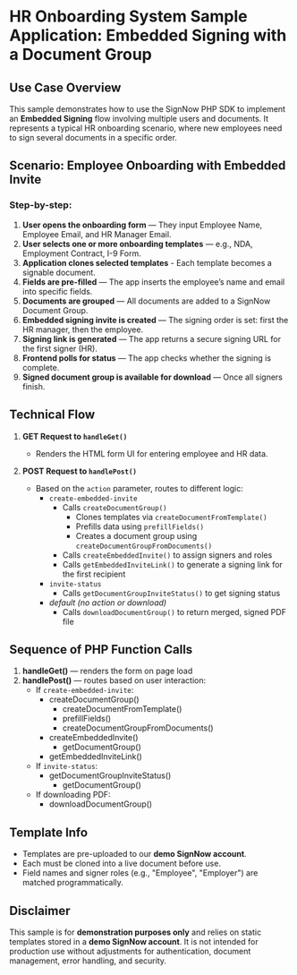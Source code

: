 # HR Onboarding System Sample Application: Embedded Signing with a Document Group

## Use Case Overview

This sample demonstrates how to use the SignNow PHP SDK to implement an **Embedded Signing** flow involving multiple users and documents. It represents a typical HR onboarding scenario, where new employees need to sign several documents in a specific order.

## Scenario: Employee Onboarding with Embedded Invite

### Step-by-step:
1. **User opens the onboarding form** — They input Employee Name, Employee Email, and HR Manager Email.
2. **User selects one or more onboarding templates** — e.g., NDA, Employment Contract, I-9 Form.
3. **Application clones selected templates** - Each template becomes a signable document.
4. **Fields are pre-filled** — The app inserts the employee’s name and email into specific fields.
5. **Documents are grouped** — All documents are added to a SignNow Document Group.
6. **Embedded signing invite is created** — The signing order is set: first the HR manager, then the employee.
7. **Signing link is generated** — The app returns a secure signing URL for the first signer (HR).
8. **Frontend polls for status** — The app checks whether the signing is complete.
9. **Signed document group is available for download** — Once all signers finish.

## Technical Flow

1. **GET Request to `handleGet()`**
    - Renders the HTML form UI for entering employee and HR data.

2. **POST Request to `handlePost()`**
    - Based on the `action` parameter, routes to different logic:
        - `create-embedded-invite`
            - Calls `createDocumentGroup()`
                - Clones templates via `createDocumentFromTemplate()`
                - Prefills data using `prefillFields()`
                - Creates a document group using `createDocumentGroupFromDocuments()`
            - Calls `createEmbeddedInvite()` to assign signers and roles
            - Calls `getEmbeddedInviteLink()` to generate a signing link for the first recipient
        - `invite-status`
            - Calls `getDocumentGroupInviteStatus()` to get signing status
        - _default (no action or download)_
            - Calls `downloadDocumentGroup()` to return merged, signed PDF file

## Sequence of PHP Function Calls

1. **handleGet()** — renders the form on page load
2. **handlePost()** — routes based on user interaction:
    - If `create-embedded-invite`:
        - createDocumentGroup()
            - createDocumentFromTemplate()
            - prefillFields()
            - createDocumentGroupFromDocuments()
        - createEmbeddedInvite()
            - getDocumentGroup()
        - getEmbeddedInviteLink()
    - If `invite-status`:
        - getDocumentGroupInviteStatus()
            - getDocumentGroup()
    - If downloading PDF:
        - downloadDocumentGroup()

## Template Info
- Templates are pre-uploaded to our **demo SignNow account**.
- Each must be cloned into a live document before use.
- Field names and signer roles (e.g., "Employee", "Employer") are matched programmatically.

## Disclaimer
This sample is for **demonstration purposes only** and relies on static templates stored in a **demo SignNow account**. It is not intended for production use without adjustments for authentication, document management, error handling, and security.
